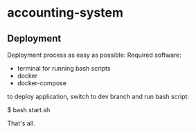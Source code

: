 # accounting-system

## Deployment
Deployment process as easy as possible:
Required software:
- terminal for running bash scripts
- docker
- docker-compose

to deploy application, switch to dev branch and run bash script:

$ bash start.sh

That's all.
